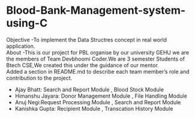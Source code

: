 # Blood-Bank-Management-system-using-C
Objective
-To implement the Data Structres concept in real world application.
<br>
About
-This is our project for PBL organise  by our university GEHU we are the members of Team Devbhoomi Coder.We are 3 semester Students of Btech CSE,We created this under the guidance of our mentor.
<br>
Added a section in README.md to describe each team member’s role and contribution to the project.
- Ajay Bhatt: Search and Report Module , Blood Stock Module
- Himanshu Jayara: Donor Management Module , File Handling Module
- Anuj Negi:Request Processing Module , Search and Report Module
- Kanishka Gupta: Recipient Module , Transcation History Module

